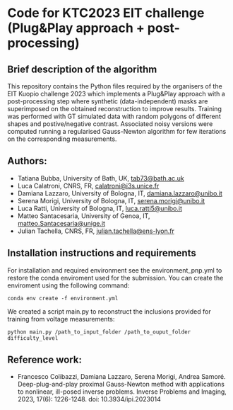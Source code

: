 # Code for KTC2023 EIT challenge (Plug&Play approach + post-processing)


## Brief description of the algorithm
This repository contains the Python files required by the organisers of the EIT Kuopio challenge 2023 which implements a Plug&Play approach with a post-processing step where synthetic (data-independent) masks are superimposed on the obtained reconstruction to improve results.
Training was performed with GT simulated data with random polygons of different shapes and postive/negative contrast.
Associated noisy versions were computed running a regularised Gauss-Newton algorithm for few iterations on the corresponding measurements. 


## Authors:
- Tatiana Bubba, University of Bath, UK, tab73@bath.ac.uk
- Luca Calatroni, CNRS, FR, calatroni@i3s.unice.fr
- Damiana Lazzaro, University of Bologna, IT, damiana.lazzaro@unibo.it 
- Serena Morigi, University of Bologna, IT, serena.morigi@unibo.it 
- Luca Ratti, University of Bologna, IT, luca.ratti5@unibo.it
- Matteo Santacesaria, University of Genoa, IT, matteo.Santacesaria@unige.it 
- Julian Tachella, CNRS, FR, julian.tachella@ens-lyon.fr

## Installation instructions and requirements

For installation and required environment see the environment_pnp.yml to restore the conda enviroment used for the submission. 
You can create the enviroment using the following command:

```conda env create -f environment.yml```

We created a script main.py to reconstruct the inclusions provided for training from voltage measurements:

```python main.py /path_to_input_folder /path_to_ouput_folder difficulty_level```


## Reference work: 
* Francesco Colibazzi, Damiana Lazzaro, Serena Morigi, Andrea Samoré. Deep-plug-and-play proximal Gauss-Newton method with applications to nonlinear, ill-posed inverse problems. Inverse Problems and Imaging, 2023, 17(6): 1226-1248. doi: 10.3934/ipi.2023014
